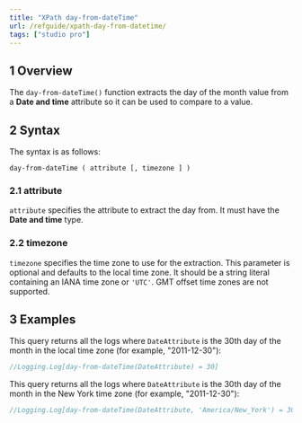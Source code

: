 ```yaml
---
title: "XPath day-from-dateTime"
url: /refguide/xpath-day-from-datetime/
tags: ["studio pro"]
---
```


## 1 Overview

The `day-from-dateTime()` function extracts the day of the month value from a **Date and time** attribute so it can be used to compare to a value.

## 2 Syntax

The syntax is as follows:

```
day-from-dateTime ( attribute [, timezone ] )
```

### 2.1 attribute

`attribute` specifies the attribute to extract the day from. It must have the **Date and time** type.

### 2.2 timezone

`timezone` specifies the time zone to use for the extraction. This parameter is optional and defaults to the local time zone. It should be a string literal containing an IANA time zone or `'UTC'`. GMT offset time zones are not supported.

## 3 Examples

This query returns all the logs where `DateAttribute` is the 30th day of the month in the local time zone (for example, "2011-12-30"):

```java {linenos=false}
//Logging.Log[day-from-dateTime(DateAttribute) = 30]
```

This query returns all the logs where `DateAttribute` is the 30th day of the month in the New York time zone (for example, "2011-12-30"):

```java {linenos=false}
//Logging.Log[day-from-dateTime(DateAttribute, 'America/New_York') = 30]
```
